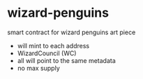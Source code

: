 # wizard-penguins
smart contract for wizard penguins art piece 
- will mint to each address 
- WizardCouncil (WC)
- all will point to the same metadata
- no max supply